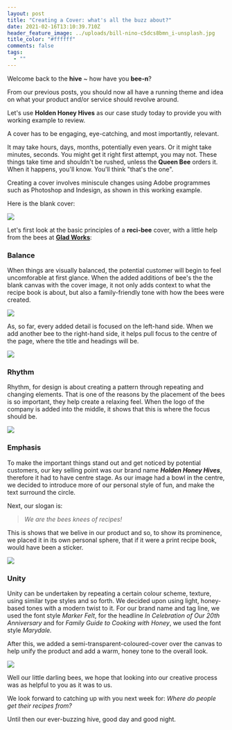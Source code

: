 ```yaml
---
layout: post
title: "Creating a Cover: what's all the buzz about?"
date: 2021-02-16T13:10:39.710Z
header_feature_image: ../uploads/bill-nino-c5dcs8bmn_i-unsplash.jpg
title_color: "#ffffff"
comments: false
tags:
  - ""
---
```

Welcome back to the **hive** ~ how have you **bee-n**?

From our previous posts, you should now all have a running theme and idea on what your product and/or service should revolve around.

Let's use **Holden Honey Hives** as our case study today to provide you with working example to review.

A cover has to be engaging, eye-catching, and most importantly, relevant.

It may take hours, days, months, potentially even years. Or it might take minutes, seconds. You might get it right first attempt, you may not. These things take time and shouldn't be rushed, unless the **Queen Bee** orders it. When it happens, you'll know. You'll think "that's the one".

Creating a cover involves miniscule changes using Adobe programmes such as Photoshop and Indesign, as shown in this working example.

Here is the blank cover:

![](../uploads/screenshot-2021-04-05-at-19.44.47.png)

Let's first look at the basic principles of a **reci-bee** cover, with a little help from the bees at **[Glad Works](https://www.gladworks.com/blog/principles-design-recipe-successful-layout)**:

### Balance

When things are visually balanced, the potential customer will begin to feel uncomforable at first glance. When the added additions of bee's the the blank canvas with the cover image, it not only adds context to what the recipe book is about, but also a family-friendly tone with how the bees were created. 

![](../uploads/screenshot-2021-04-05-at-19.46.59.png)

As, so far, every added detail is focused on the left-hand side. When we add another bee to the right-hand side, it helps pull focus to the centre of the page, where the title and headings will be.

![](../uploads/screenshot-2021-04-05-at-19.47.37.png)

### Rhythm

Rhythm, for design is about creating a pattern through repeating and changing elements. That is one of the reasons by the placement of the bees is so important, they help create a relaxing feel. When the logo of the company is added into the middle, it shows that this is where the focus should be.

![](../uploads/screenshot-2021-04-05-at-19.48.56.png)

### Emphasis

To make the important things stand out and get noticed by potential customers, our key selling point was our brand name ***Holden Honey Hives***, therefore it had to have centre stage. As our image had a bowl in the centre, we decided to introduce more of our personal style of fun, and make the text surround the circle. 

Next, our slogan is: 

> *We are the bees knees of recipes!*

This is shows that we belive in our product and so, to show its prominence, we placed it in its own personal sphere, that if it were a print recipe book, would have been a sticker. 

![](../uploads/screenshot-2021-04-05-at-19.37.13.png)

### Unity

Unity can be undertaken by repeating a certain colour scheme, texture, using similar type styles and so forth. We decided upon using light, honey-based tones with a modern twist to it. For our brand name and tag line, we used the font style *Marker Felt*, for the headline *In Celebration of Our 20th Anniversary* and for *Family Guide to Cooking with Honey*, we used the font style *Marydale.* 

After this, we added a semi-transparent-coloured-cover over the canvas to help unify the product and add a warm, honey tone to the overall look. 

![](../uploads/screenshot-2021-04-06-at-11.48.56.png)



Well our little darling bees, we hope that looking into our creative process was as helpful to you as it was to us. 

We look forward to catching up with you next week for: *Where do people get their recipes from?*

Until then our ever-buzzing hive, good day and good night.